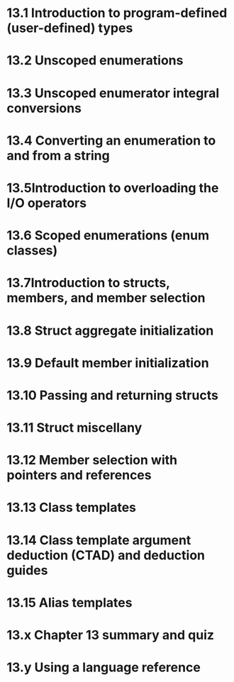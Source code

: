 # 13.1 Introduction to program-defined (user-defined) types
# 13.2 Unscoped enumerations
# 13.3 Unscoped enumerator integral conversions
# 13.4 Converting an enumeration to and from a string
# 13.5Introduction to overloading the I/O operators
# 13.6 Scoped enumerations (enum classes)
# 13.7Introduction to structs, members, and member selection
# 13.8 Struct aggregate initialization
# 13.9 Default member initialization
# 13.10 Passing and returning structs
# 13.11 Struct miscellany
# 13.12 Member selection with pointers and references
# 13.13 Class templates
# 13.14 Class template argument deduction (CTAD) and deduction guides
# 13.15 Alias templates
# 13.x Chapter 13 summary and quiz
# 13.y Using a language reference